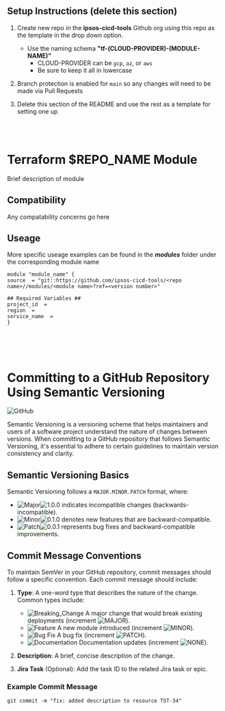 ## Setup Instructions (delete this section)

1. Create new repo in the **ipsos-cicd-tools** Github org using this repo as the template in the drop down option. 
    - Use the naming schema **"tf-(CLOUD-PROVIDER)-(MODULE-NAME)"** 
        - CLOUD-PROVIDER can be `gcp`, `az`, or `aws`
        - Be sure to keep it all in lowercase

2. Branch protection is enabled for `main` so any changes will need to be made via Pull Requests 

3. Delete this section of the README and use the rest as a template for setting one up
<br>
<br>


# Terraform $REPO_NAME Module

Brief description of module

## Compatibility
Any compatability concerns go here

## Useage 
More specific useage examples can be found in the ***modules*** folder under the corresponding module name

```
module "module_name" {
source  = "git::https://github.com/ipsos-cicd-tools/<repo name>//modules/<module name>?ref=<version number>"

## Required Variables ##
project_id  = 
region  = 
service_name  = 
}
```
<br>
<br>
<br>

# Committing to a GitHub Repository Using Semantic Versioning

![GitHub](https://img.shields.io/badge/GitHub-Semantic%20Versioning-brightgreen)

Semantic Versioning is a versioning scheme that helps maintainers and users of a software project understand the nature of changes between versions. When committing to a GitHub repository that follows Semantic Versioning, it's essential to adhere to certain guidelines to maintain version consistency and clarity.

## Semantic Versioning Basics

Semantic Versioning follows a `MAJOR.MINOR.PATCH` format, where:

- ![Major](https://img.shields.io/badge/MAJOR-red)![1.0.0](https://img.shields.io/badge/1.0.0-grey) indicates incompatible changes (backwards-incompatible).
- ![Minor](https://img.shields.io/badge/MINOR-yellow)![0.1.0](https://img.shields.io/badge/0.1.0-grey) denotes new features that are backward-compatible.
- ![Patch](https://img.shields.io/badge/PATCH-brightgreen)![0.0.1](https://img.shields.io/badge/0.0.1-grey) represents bug fixes and backward-compatible improvements.

## Commit Message Conventions

To maintain SemVer in your GitHub repository, commit messages should follow a specific convention. Each commit message should include:

1. **Type**: A one-word type that describes the nature of the change. Common types include:
   - ![Breaking_Change](https://img.shields.io/badge/BREAKING__CHANGE:-red) A major change that would break existing deployments (increment ![MAJOR](https://img.shields.io/badge/MAJOR-red)).
   - ![Feature](https://img.shields.io/badge/feat:-yellow) A new module introduced (increment ![MINOR](https://img.shields.io/badge/MINOR-yellow)).
   - ![Bug Fix](https://img.shields.io/badge/fix:-brightgreen) A bug fix (increment ![PATCH](https://img.shields.io/badge/PATCH-brightgreen)).
   - ![Documentation](https://img.shields.io/badge/docs:-lightgrey) Documentation updates (increment ![NONE](https://img.shields.io/badge/none-lightgrey)).

2. **Description**: A brief, concise description of the change.

3. **Jira Task** (Optional): Add the task ID to the related Jira task or epic.

### Example Commit Message
``` 
git commit -m "fix: added description to resource TST-34"
